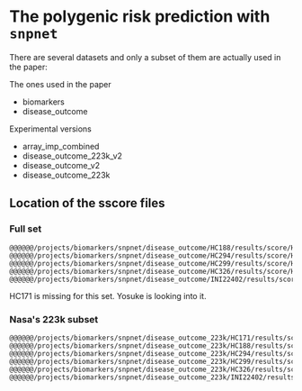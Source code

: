 # The polygenic risk prediction with `snpnet`

There are several datasets and only a subset of them are actually used in the paper:

The ones used in the paper

- biomarkers
- disease_outcome

Experimental versions

- array_imp_combined
- disease_outcome_223k_v2
- disease_outcome_v2
- disease_outcome_223k

## Location of the sscore files

### Full set 

```
@@@@@@/projects/biomarkers/snpnet/disease_outcome/HC188/results/score/HC188.sscore
@@@@@@/projects/biomarkers/snpnet/disease_outcome/HC294/results/score/HC294.sscore
@@@@@@/projects/biomarkers/snpnet/disease_outcome/HC299/results/score/HC299.sscore
@@@@@@/projects/biomarkers/snpnet/disease_outcome/HC326/results/score/HC326.sscore
@@@@@@/projects/biomarkers/snpnet/disease_outcome/INI22402/results/score/INI22402.sscore
```

HC171 is missing for this set. Yosuke is looking into it.

### Nasa's 223k subset

```
@@@@@@/projects/biomarkers/snpnet/disease_outcome_223k/HC171/results/score/HC171.sscore
@@@@@@/projects/biomarkers/snpnet/disease_outcome_223k/HC188/results/score/HC188.sscore
@@@@@@/projects/biomarkers/snpnet/disease_outcome_223k/HC294/results/score/HC294.sscore
@@@@@@/projects/biomarkers/snpnet/disease_outcome_223k/HC299/results/score/HC299.sscore
@@@@@@/projects/biomarkers/snpnet/disease_outcome_223k/HC326/results/score/HC326.sscore
@@@@@@/projects/biomarkers/snpnet/disease_outcome_223k/INI22402/results/score/INI22402.sscore
```
